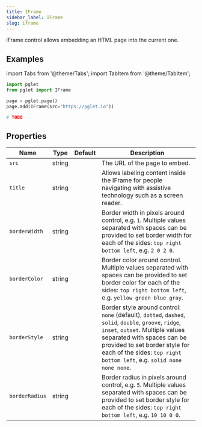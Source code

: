 ```yaml
---
title: IFrame
sidebar_label: IFrame
slug: iframe
---
```


IFrame control allows embedding an HTML page into the current one.

## Examples

import Tabs from '@theme/Tabs';
import TabItem from '@theme/TabItem';

<Tabs groupId="language">
  <TabItem value="python" label="Python" default>

```python
import pglet
from pglet import IFrame

page = pglet.page()
page.add(IFrame(src="https://pglet.io"))
```

  </TabItem>
  <TabItem value="powershell" label="PowerShell">

```powershell
# TODO
```

  </TabItem>
</Tabs>

## Properties

| Name           | Type     | Default  | Description |
| -------------- | -------- | -------- | ----------- |
| `src`          | string   |          | The URL of the page to embed. |
| `title`        | string   |          | Allows labeling content inside the IFrame for people navigating with assistive technology such as a screen reader. |
| `borderWidth`  | string   |          | Border width in pixels around control, e.g. `1`. Multiple values separated with spaces can be provided to set border width for each of the sides: `top right bottom left`, e.g. `2 0 2 0`. |
| `borderColor`  | string   |          | Border color around control. Multiple values separated with spaces can be provided to set border color for each of the sides: `top right bottom left`, e.g. `yellow green blue gray`. |
| `borderStyle`  | string   |          | Border style around control: `none` (default), `dotted`, `dashed`, `solid`, `double`, `groove`, `ridge`, `inset`, `outset`. Multiple values separated with spaces can be provided to set border style for each of the sides: `top right bottom left`, e.g. `solid none none none`. |
| `borderRadius` | string   |          | Border radius in pixels around control, e.g. `5`. Multiple values separated with spaces can be provided to set border style for each of the sides: `top right bottom left`, e.g. `10 10 0 0`. |